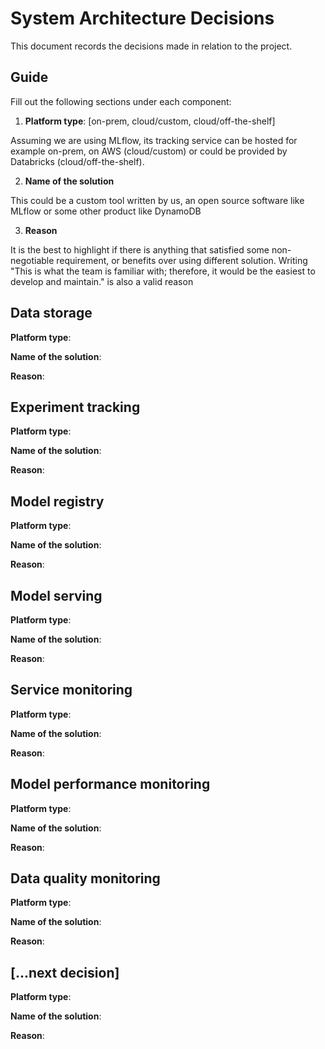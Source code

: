 # System Architecture Decisions

This document records the decisions made in relation to the project.

## Guide

Fill out the following sections under each component:

1. **Platform type**: [on-prem, cloud/custom, cloud/off-the-shelf]

Assuming we are using MLflow, its tracking service can be hosted for example on-prem, on AWS (cloud/custom) or could be provided by Databricks (cloud/off-the-shelf).

2. **Name of the solution**

This could be a custom tool written by us, an open source software like MLflow or some other product like DynamoDB

3. **Reason**

It is the best to highlight if there is anything that satisfied some non-negotiable requirement, or benefits over using different solution. Writing "This is what the team is familiar with; therefore, it would be the easiest to develop and maintain." is also a valid reason

## Data storage

**Platform type**:

**Name of the solution**:

**Reason**:

## Experiment tracking

**Platform type**:

**Name of the solution**:

**Reason**:

## Model registry

**Platform type**:

**Name of the solution**:

**Reason**:

## Model serving

**Platform type**:

**Name of the solution**:

**Reason**:

## Service monitoring

**Platform type**:

**Name of the solution**:

**Reason**:

## Model performance monitoring

**Platform type**:

**Name of the solution**:

**Reason**:

## Data quality monitoring

**Platform type**:

**Name of the solution**:

**Reason**:

## [...next decision]

**Platform type**:

**Name of the solution**:

**Reason**:

